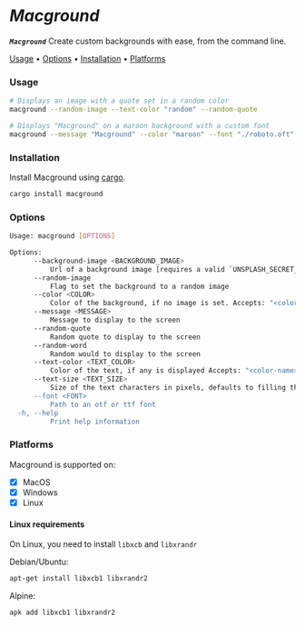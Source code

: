 # _Macground_

***`Macground`*** Create custom backgrounds with ease, from the command line. 
<p>
    <a href="#usage">Usage</a> •
    <a href="#options">Options</a> •
    <a href="#installation">Installation</a> •
    <a href="#platforms">Platforms</a> 
</p>


### Usage

```bash
# Displays an image with a quote set in a random color
macground --random-image --text-color "random" --random-quote

# Displays "Macground" on a maroon background with a custom font
macground --message "Macground" --color "maroon" --font "./roboto.oft"
```


### Installation
Install Macground using [cargo](https://doc.rust-lang.org/cargo/getting-started/installation.html).
```bash
cargo install macground
```

### Options
```bash
Usage: macground [OPTIONS]

Options:
      --background-image <BACKGROUND_IMAGE>
          Url of a background image [requires a valid `UNSPLASH_SECRET_KEY` environment variable - get one [here](https://unsplash.com/oauth/applications)]
      --random-image
          Flag to set the background to a random image
      --color <COLOR>
          Color of the background, if no image is set. Accepts: "<color-name>" | "rgb(...)" | "#FFAAEE" | "hsl(...)" | "random"
      --message <MESSAGE>
          Message to display to the screen
      --random-quote
          Random quote to display to the screen
      --random-word
          Random would to display to the screen
      --text-color <TEXT_COLOR>
          Color of the text, if any is displayed Accepts: "<color-name>" | "rgb(...)" | "#FFAAEE" | "hsl(...)" | "random"
      --text-size <TEXT_SIZE>
          Size of the text characters in pixels, defaults to filling the text's parent
      --font <FONT>
          Path to an otf or ttf font
  -h, --help
          Print help information
``` 

### Platforms

Macground is supported on:
- [x] MacOS 
- [x] Windows
- [x] Linux 

#### Linux requirements

On Linux, you need to install `libxcb` and `libxrandr`

Debian/Ubuntu:
```bash
apt-get install libxcb1 libxrandr2
```

Alpine:
```bash
apk add libxcb1 libxrandr2
```
